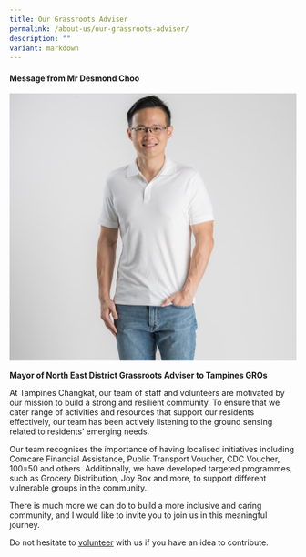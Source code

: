 ```yaml
---
title: Our Grassroots Adviser
permalink: /about-us/our-grassroots-adviser/
description: ""
variant: markdown
---
```

#### Message from Mr Desmond Choo

<img style="width:600px" src="/images/About%20Us/for%20website.jpg">

**Mayor of North East District Grassroots Adviser to Tampines GROs**

At Tampines Changkat, our team of staff and volunteers are motivated by our mission to build a strong and resilient community. To ensure that we cater range of activities and resources that support our residents effectively, our team has been actively listening to the ground sensing related to residents’ emerging needs.

Our team recognises the importance of having localised initiatives including Comcare Financial Assistance, Public Transport Voucher, CDC Voucher, 100=50 and others. Additionally, we have developed targeted programmes, such as Grocery Distribution, Joy Box and more, to support different vulnerable groups in the community.

There is much more we can do to build a more inclusive and caring community, and I would like to invite you to join us in this meaningful journey. 

Do not hesitate to [volunteer](https://form.gov.sg/63e61a35b1cf750011109bd7) with us if you have an idea to contribute. 

